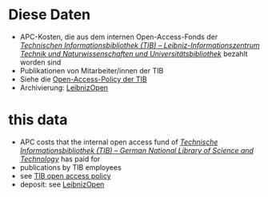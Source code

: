 # Diese Daten

* APC-Kosten, die aus dem internen Open-Access-Fonds der *[Technischen Informationsbibliothek (TIB) – Leibniz-Informationszentrum Technik und Naturwissenschaften und Universitätsbibliothek](https://www.tib.eu/de/)* bezahlt worden sind
* Publikationen von Mitarbeiter/innen der TIB
* Siehe die [Open-Access-Policy der TIB](https://www.tib.eu/de/service/open-access-policy-der-tib/)
* Archivierung: [LeibnizOpen](http://www.leibnizopen.de)

# this data

* APC costs that the internal open access fund of *[Technische Informationsbibliothek (TIB) – German National Library of Science and Technology](https://www.tib.eu/en/)* has paid for
* publications by TIB employees
* see [TIB open access policy](https://www.tib.eu/en/service/tib-open-access-policy/)
* deposit: see [LeibnizOpen](http://www.leibnizopen.de)
